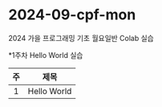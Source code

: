 # 2024-09-cpf-mon
2024 가을 프로그래밍 기초 월요일반 Colab 실습

*1주차 Hello World 실습

| 주 | 제목 |
|:----:|:----:|
|1|Hello World|
